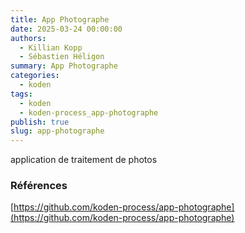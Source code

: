```yaml
---
title: App Photographe
date: 2025-03-24 00:00:00
authors:
  - Killian Kopp
  - Sébastien Héligon
summary: App Photographe
categories:
  - koden
tags:
  - koden
  - koden-process_app-photographe
publish: true
slug: app-photographe
---
```

application de traitement de photos

### Références
[https://github.com/koden-process/app-photographe](https://github.com/koden-process/app-photographe)

